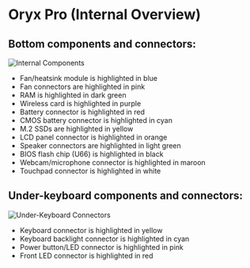 # Oryx Pro (Internal Overview)

## Bottom components and connectors:

![Internal Components](./img/components-highlighted.jpg)

- Fan/heatsink module is highlighted in blue
- Fan connectors are highlighted in pink
- RAM is highlighted in dark green
- Wireless card is highlighted in purple
- Battery connector is highlighted in red
- CMOS battery connector is highlighted in cyan
- M.2 SSDs are highlighted in yellow
- LCD panel connector is highlighted in orange
- Speaker connectors are highlighted in light green
- BIOS flash chip (U66) is highlighted in black
- Webcam/microphone connector is highlighted in maroon
- Touchpad connector is highlighted in white

## Under-keyboard components and connectors:

![Under-Keyboard Connectors](./img/under-keyboard.jpg)

- Keyboard connector is highlighted in yellow
- Keyboard backlight connector is highlighted in cyan
- Power button/LED connector is highlighted in pink
- Front LED connector is highlighted in red
